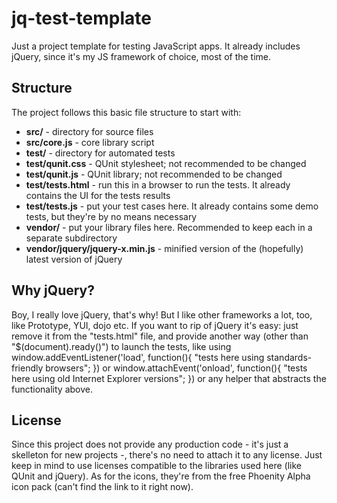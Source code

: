 # jq-test-template
Just a project template for testing JavaScript apps. It already includes jQuery, since it's my JS framework of choice, most of the time.

## Structure
The project follows this basic file structure to start with:

* <strong>src/</strong> - directory for source files
* <strong>src/core.js</strong> - core library script
* <strong>test/</strong> - directory for automated tests
* <strong>test/qunit.css</strong> - QUnit stylesheet; not recommended to be changed
* <strong>test/qunit.js</strong> - QUnit library; not recommended to be changed
* <strong>test/tests.html</strong> - run this in a browser to run the tests. It already contains the UI for the tests results
* <strong>test/tests.js</strong> - put your test cases here. It already contains some demo tests, but they're by no means necessary
* <strong>vendor/</strong> - put your library files here. Recommended to keep each in a separate subdirectory
* <strong>vendor/jquery/jquery-x.min.js</strong> - minified version of the (hopefully) latest version of jQuery

## Why jQuery?
Boy, I really love jQuery, that's why! But I like other frameworks a lot, too, like Prototype, YUI, dojo etc.
If you want to rip of jQuery it's easy: just remove it from the "tests.html" file, and provide another way (other than "$(document).ready()") to launch the tests,
like using
    window.addEventListener('load', function(){ "tests here using standards-friendly browsers"; })
or
    window.attachEvent('onload', function(){ "tests here using old Internet Explorer versions"; })
or any helper that abstracts the functionality above.


## License
Since this project does not provide any production code - it's just a skelleton for new projects -, there's no need to attach it to any license.
Just keep in mind to use licenses compatible to the libraries used here (like QUnit and jQuery).
As for the icons, they're from the free Phoenity Alpha icon pack (can't find the link to it right now).
